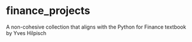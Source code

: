 # finance_projects
A non-cohesive collection that aligns with the Python for Finance textbook by Yves Hilpisch
